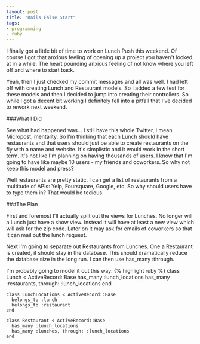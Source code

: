 ```yaml
---
layout: post
title: "Rails False Start"
tags:
- programming
- ruby
---
```


I finally got a little bit of time to work on Lunch Push this weekend. Of course I got that anxious feeling of opening up a project you haven't looked at in a while. The heart pounding anxious feeling of not know where you left off and where to start back.
 
Yeah, then I just checked my commit messages and all was well. I had left off with creating Lunch and Restaurant models. So I added a few test for these models and then I decided to jump into creating their controllers. So while I got a decent bit working I definitely fell into a pitfall that I've decided to rework next weekend.
 
###What I Did
 
See what had happened was... I still have this whole Twitter, I mean Micropost, mentality. So I'm thinking that each Lunch should have restaurants and that users should just be able to create restaurants on the fly with a name and website. It's simplistic and it would work in the short term. It's not like I'm planning on having thousands of users. I know that I'm going to have like maybe 10 users - my friends and coworkers. So why not keep this model and press?
 
Well restaurants are pretty static. I can get a list of restaurants from a multitude of APIs: Yelp, Foursquare, Google, etc. So why should users have to type them in? That would be tedious.
 
###The Plan
 
First and foremost I'll actually split out the views for Lunches. No longer will a Lunch just have a show view. Instead it will have at least a new view which will ask for the zip code. Later on it may ask for emails of coworkers so that it can mail out the lunch request.
 
Next I'm going to separate out Restaurants from Lunches. One a Restaurant is created, it should stay in the database. This should dramatically reduce the database size in the long run. I can then use has_many :through.
 
I'm probably going to model it out this way:
{% highlight ruby %}
    class Lunch < ActiveRecord::Base
      has_many :lunch_locations
      has_many :restaurants, through: :lunch_locations
    end
 
    class LunchLocations < ActiveRecord::Base
      belongs_to :lunch
      belongs_to :restaurant
    end
 
    class Restaurant < ActiveRecord::Base
      has_many :lunch_locations
      has_many :lunches, through: :lunch_locations
    end
